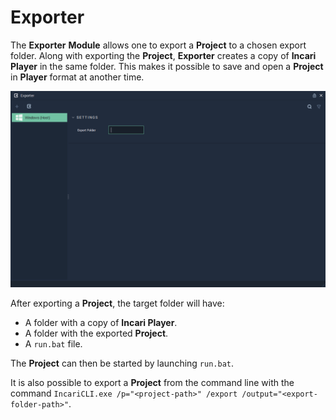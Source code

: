 # Exporter

The **Exporter** **Module** allows one to export a **Project** to a chosen export folder. Along with exporting the **Project**, **Exporter** creates a copy of **Incari Player** in the same folder. This makes it possible to save and open a **Project** in **Player** format at another time. 

![](../.gitbook/assets/exporter-module.png)

After exporting a **Project**, the target folder will have:

* A folder with a copy of **Incari Player**.
* A folder with the exported **Project**.
* A `run.bat` file.

The **Project** can then be started by launching `run.bat`.

It is also possible to export a **Project** from the command line with the command `IncariCLI.exe /p="<project-path>" /export /output="<export-folder-path>"`.

